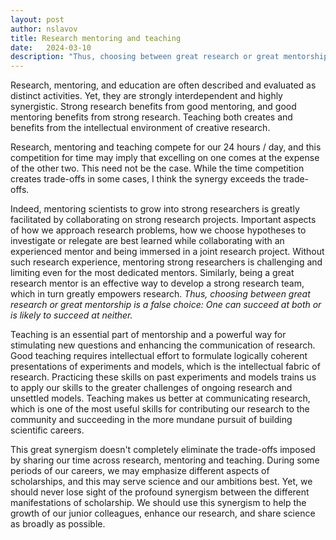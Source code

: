 ```yaml
---
layout: post
author: nslavov
title: Research mentoring and teaching
date:   2024-03-10
description: "Thus, choosing between great research or great mentorship is a false choice: One can succeed at both or is likely to succeed at neither."
---
```






<p class="intro"><span class="dropcap">R</span>esearch, mentoring, and education are often described and evaluated as distinct activities. Yet, they are strongly interdependent and highly synergistic. Strong research benefits from good mentoring, and good mentoring benefits from strong research. Teaching both creates and benefits from the intellectual environment of creative research.</p>

Research, mentoring and teaching compete for our 24 hours / day, and this competition for time may imply that excelling on one comes at the expense of the other two. This need not be the case. While the time competition creates trade-offs in some cases, I think the synergy exceeds the trade-offs.


Indeed, mentoring scientists to grow into strong researchers is greatly facilitated by collaborating on strong research projects. Important aspects of how we approach research problems, how we choose hypotheses to investigate or relegate are best learned while collaborating with an experienced mentor and being immersed in a joint research project. Without such research experience, mentoring strong researchers is challenging and limiting even for the most dedicated mentors. Similarly, being a great research mentor is an effective way to develop a strong research team, which in turn greatly empowers research. *Thus, choosing between great research or great mentorship is a false choice: One can succeed at both or is likely to succeed at neither.*   



Teaching is an essential part of mentorship and a powerful way for stimulating new questions and enhancing the communication of research. Good teaching requires intellectual effort to formulate logically coherent presentations of experiments and models, which is the intellectual fabric of research. Practicing these skills on past experiments and models trains us to apply our skills to the greater challenges of ongoing research and unsettled models. Teaching makes us better at communicating research, which is one of the most useful skills for contributing our research to the community and succeeding in the more mundane pursuit of building scientific careers.


This great synergism doesn't completely eliminate the trade-offs imposed by sharing our time across research, mentoring and teaching. During some periods of our careers, we may emphasize different aspects of scholarships, and this may serve science and our ambitions best. Yet, we should never lose sight of the profound synergism between the different manifestations of scholarship. We should use this synergism to help the growth of our junior colleagues, enhance our research, and share science as broadly as possible.


<br>
